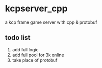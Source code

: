 # kcpserver_cpp
a kcp frame game server with cpp &amp; protobuf

todo list
--------------------
1. add full logic
2. add full pool for 3k online
3. take place of protobuf
